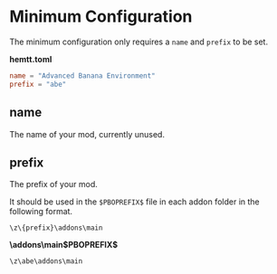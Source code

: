 # Minimum Configuration

The minimum configuration only requires a `name` and `prefix` to be set.

**hemtt.toml**

```toml
name = "Advanced Banana Environment"
prefix = "abe"
```

## name

The name of your mod, currently unused.

## prefix

The prefix of your mod.

It should be used in the `$PBOPREFIX$` file in each addon folder in the following format.

```text
\z\{prefix}\addons\main
```

**\addons\main\$PBOPREFIX$**

```text
\z\abe\addons\main
```
